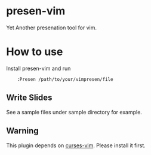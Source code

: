 # presen-vim
Yet Another presenation tool for vim.

# How to use
Install presen-vim and run 

        :Presen /path/to/your/vimpresen/file

## Write Slides
See a sample files under sample directory for example. 

## Warning
This plugin depends on [curses-vim](https://github.com/pocket7878/curses-vim). Please install it first.
